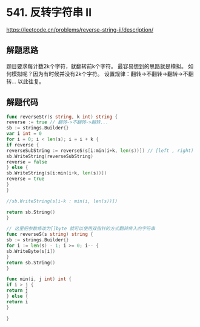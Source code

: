 # 541. 反转字符串 II

https://leetcode.cn/problems/reverse-string-ii/description/


## 解题思路

题目要求每计数2k个字符，就翻转前k个字符。
最容易想到的思路就是模拟。
如何模拟呢？因为有时候并没有2k个字符。
设置规律：翻转->不翻转->翻转->不翻转... 以此往复。

## 解题代码

```go
func reverseStr(s string, k int) string {
reverse := true // 翻转->不翻转->翻转...
sb := strings.Builder{}
var i int = 0
for i = 0; i < len(s); i = i + k {
if reverse {
reverseSubString := reverseS(s[i:min(i+k, len(s))]) // [left , right)
sb.WriteString(reverseSubString)
reverse = false
} else {
sb.WriteString(s[i:min(i+k, len(s))])
reverse = true
}
}

//sb.WriteString(s[i-k : min(i, len(s))])

return sb.String()
}

// 这里把参数修改为[]byte 就可以使用双指针的方式翻转传入的字符串
func reverseS(s string) string {
sb := strings.Builder{}
for i := len(s) - 1; i >= 0; i-- {
sb.WriteByte(s[i])
}
return sb.String()
}

func min(i, j int) int {
if i > j {
return j
} else {
return i
}

}
```